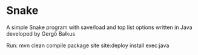 # Snake
A simple Snake program with save/load and top list options written in Java developed by Gergő Balkus

Run:
mvn clean compile package site site:deploy install exec:java

